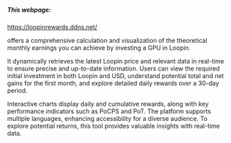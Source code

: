 ##### This webpage:

 https://loopinrewards.ddns.net/ 

offers a comprehensive calculation and visualization of the theoretical monthly earnings you can achieve by investing a GPU in Loopin. 

It dynamically retrieves the latest Loopin price and relevant data in real-time to ensure precise and up-to-date information. Users can view the required initial investment in both Loopin and USD, understand potential total and net gains for the first month, and explore detailed daily rewards over a 30-day period. 

Interactive charts display daily and cumulative rewards, along with key performance indicators such as PoCPS and PoT. The platform supports multiple languages, enhancing accessibility for a diverse audience. To explore potential returns, this tool provides valuable insights with real-time data.


